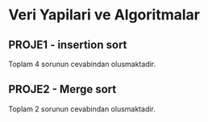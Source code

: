# Veri Yapilari ve Algoritmalar

## PROJE1 -  insertion sort
Toplam 4 sorunun cevabindan olusmaktadir.

## PROJE2 -  Merge sort
Toplam 2 sorunun cevabindan olusmaktadir.